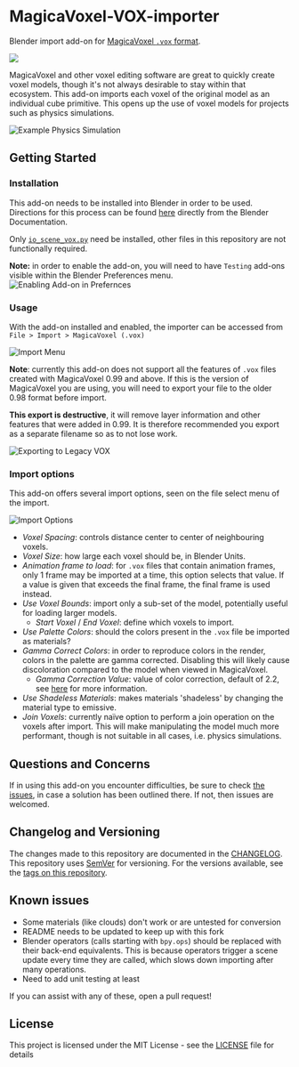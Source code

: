 # MagicaVoxel-VOX-importer
Blender import add-on for [MagicaVoxel `.vox` format](https://github.com/ephtracy/voxel-model/blob/master/MagicaVoxel-file-format-vox.txt).

![](https://img.shields.io/github/license/RichysHub/MagicaVoxel-VOX-importer)

MagicaVoxel and other voxel editing software are great to quickly create voxel models, though it's not always desirable to stay within that ecosystem. This add-on imports each voxel of the original model as an individual cube primitive. This opens up the use of voxel models for projects such as physics simulations.

![Example Physics Simulation](https://i.imgur.com/r0EwHFO.gif)

## Getting Started

### Installation

This add-on needs to be installed into Blender in order to be used.
Directions for this process can be found [here](https://docs.blender.org/manual/en/latest/editors/preferences/addons.html#rd-party-add-ons) directly from the Blender Documentation.

Only [`io_scene_vox.py`](io_scene_vox.py) need be installed, other files in this repository are not functionally required.

**Note:** in order to enable the add-on, you will need to have `Testing` add-ons visible within the Blender Preferences menu.
![Enabling Add-on in Prefernces](https://i.imgur.com/nkFs0vY.png)

### Usage

With the add-on installed and enabled, the importer can be accessed from `File > Import > MagicaVoxel (.vox)`

![Import Menu](https://i.imgur.com/8BsXLnF.png)

**Note**: currently this add-on does not support all the features of `.vox` files created with MagicaVoxel 0.99 and above. If this is the version of MagicaVoxel you are using, you will need to export your file to the older 0.98 format before import.

**This export is destructive**, it will remove layer information and other features that were added in 0.99. It is therefore recommended you export as a separate filename so as to not lose work.

![Exporting to Legacy VOX](https://i.imgur.com/WrSOok7.png)


### Import options

This add-on offers several import options, seen on the file select menu of the import.

![Import Options](https://i.imgur.com/Syyxs8E.png)

- *Voxel Spacing*: controls distance center to center of neighbouring voxels.
- *Voxel Size*: how large each voxel should be, in Blender Units.
- *Animation frame to load*: for `.vox` files that contain animation frames, only 1 frame may be imported at a time, this option selects that value. If a value is given that exceeds the final frame, the final frame is used instead.
- *Use Voxel Bounds*: import only a sub-set of the model, potentially useful for loading larger models.
  - *Start Voxel* / *End Voxel*: define which voxels to import.
- *Use Palette Colors*: should the colors present in the `.vox` file be imported as materials?
- *Gamma Correct Colors*: in order to reproduce colors in the render, colors in the palette are gamma corrected. Disabling this will likely cause discoloration compared to the model when viewed in MagicaVoxel.
  - *Gamma Correction Value*: value of color correction, default of 2.2, see [here](https://docs.blender.org/manual/en/latest/render/color_management.html) for more information.
- *Use Shadeless Materials*: makes materials 'shadeless' by changing the material type to emissive.
- *Join Voxels*: currently naïve option to perform a join operation on the voxels after import. This will make manipulating the model much more performant, though is not suitable in all cases, i.e. physics simulations.

## Questions and Concerns

If in using this add-on you encounter difficulties, be sure to check [the issues](), in case a solution has been outlined there. If not, then issues are welcomed.

## Changelog and Versioning

The changes made to this repository are documented in the [CHANGELOG](CHANGELOG.md).
This repository uses [SemVer](http://semver.org/) for versioning.
For the versions available, see the [tags on this repository](https://github.com/RichysHub/MagicaVoxel-VOX-importer/releases/tags).

## Known issues
- Some materials (like clouds) don't work or are untested for conversion
- README needs to be updated to keep up with this fork
- Blender operators (calls starting with `bpy.ops`) should be replaced with their back-end equivalents. This is because operators trigger a scene update every time they are called, which slows down importing after many operations.
- Need to add unit testing at least

If you can assist with any of these, open a pull request!

## License

This project is licensed under the MIT License - see the [LICENSE](LICENSE) file for details
